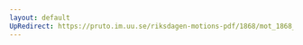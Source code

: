 ```yaml
---
layout: default
UpRedirect: https://pruto.im.uu.se/riksdagen-motions-pdf/1868/mot_1868__ak__4/mot_1868__ak__4-002.pdf
---
```

